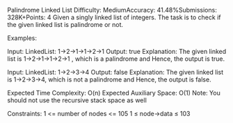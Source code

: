 Palindrome Linked List
Difficulty: MediumAccuracy: 41.48%Submissions: 328K+Points: 4
Given a singly linked list of integers. The task is to check if the given linked list is palindrome or not.

Examples:

Input: LinkedList: 1->2->1->1->2->1
Output: true
Explanation: The given linked list is 1->2->1->1->2->1 , which is a palindrome and Hence, the output is true.

Input: LinkedList: 1->2->3->4
Output: false
Explanation: The given linked list is 1->2->3->4, which is not a palindrome and Hence, the output is false.

Expected Time Complexity: O(n)
Expected Auxiliary Space: O(1) 
Note: You should not use the recursive stack space as well

Constraints:
1 <= number of nodes <= 105
1 ≤ node->data ≤ 103

